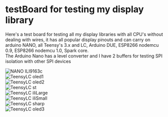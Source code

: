 # testBoard for testing my display library
Here's a test board for testing all my display libraries with all CPU's without dealing with wires, it has all popular display pinouts and can carry on arduino NANO, all Teensy's 3.x and LC, Arduino DUE, ESP8266 nodemcu 0.9, ESP8266 nodemcu 1.0, Spark core.<br>
The Arduino Nano has a level converter and I have 2 buffers for testing SPI isolation with other SPI devices<br>

![NANO ILI9163c](https://github.com/sumotoy/TFT_ILI9163C/blob/Docs/images/test_board1.jpg)<br>
![TeensyLC oled1](https://github.com/sumotoy/TFT_ILI9163C/blob/Docs/images/test_board2.jpg)<br>
![TeensyLC oled2](https://github.com/sumotoy/TFT_ILI9163C/blob/Docs/images/test_board3.jpg)<br>
![TeensyLC st](https://github.com/sumotoy/TFT_ILI9163C/blob/Docs/images/test_board4.jpg)<br>
![TeensyLC iliLarge](https://github.com/sumotoy/TFT_ILI9163C/blob/Docs/images/test_board5.jpg)<br>
![TeensyLC iliSmall](https://github.com/sumotoy/TFT_ILI9163C/blob/Docs/images/test_board6.jpg)<br>
![TeensyLC sharp](https://github.com/sumotoy/TFT_ILI9163C/blob/Docs/images/test_board7.jpg)<br>
![TeensyLC oled3](https://github.com/sumotoy/TFT_ILI9163C/blob/Docs/images/test_board8.jpg)<br>
